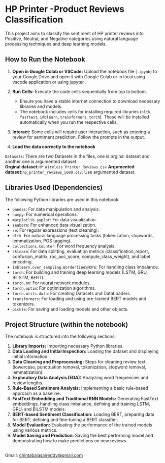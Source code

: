 
# HP Printer -Product Reviews Classification

This project aims to classify the sentiment of HP printer reviews into Positive, Neutral, and Negative categories using natural language processing techniques and deep learning models.

## How to Run the Notebook

1.  **Open in Google Colab or VSCode:** Upload the notebook file (`.ipynb`) to your Google Drive and open it with Google Colab or in local using vscode application or using jupyter .
2.  **Run Cells:** Execute the code cells sequentially from top to bottom.
    *   Ensure you have a stable internet connection to download necessary libraries and models.
    *   The notebook includes cells for installing required libraries (`nltk`, `fasttext`, `imblearn`, `transformers`, `torch`). These will be installed automatically when you run the respective cells.
3.  **Interact:** Some cells will require user interaction, such as entering a review for sentiment prediction. Follow the prompts in the output.


4. **Load the data correctly to the notebook**

`Datasets`: There are two Datasets in the files, one is orginal dataset and another one is argumented dataset.  
**Orginal dataset**:`HP_Wireless_Printer_Reviews.csv`
**Argumented dataset**:`hp_printer_reviews_5000.csv`. 
Use argumented dataset.


## Libraries Used (Dependencies)

The following Python libraries are used in this notebook:

*   `pandas`: For data manipulation and analysis.
*   `numpy`: For numerical operations.
*   `matplotlib.pyplot`: For data visualization.
*   `seaborn`: For enhanced data visualization.
*   `re`: For regular expressions (text cleaning).
*   `nltk`: For natural language processing tasks (tokenization, stopwords, lemmatization, POS tagging).
*   `collections.Counter`: For word frequency analysis.
*   `sklearn`: For data splitting, evaluation metrics (classification_report, confusion_matrix, roc_auc_score, compute_class_weight), and label encoding.
*   `imblearn.over_sampling.BorderlineSMOTE`: For handling class imbalance.
*   `torch`: For building and training deep learning models (LSTM, GRU, BiLSTM, BERT).
*   `torch.nn`: For neural network modules.
*   `torch.optim`: For optimization algorithms.
*   `torch.utils.data`: For creating Datasets and DataLoaders.
*   `transformers`: For loading and using pre-trained BERT models and tokenizers.
*   `pickle`: For saving and loading models and other objects.


## Project Structure (within the notebook)

The notebook is structured into the following sections:

1.  **Library Imports:** Importing necessary Python libraries.
2.  **Data Loading and Initial Inspection:** Loading the dataset and displaying initial information.
3.  **Data Cleaning and Preprocessing:** Steps for cleaning review text (lowercase, punctuation removal, tokenization, stopword removal, lemmatization).
4.  **Exploratory Data Analysis (EDA):** Analyzing word frequencies and review lengths.
5.  **Rule-Based Sentiment Analysis:** Implementing a basic rule-based approach as a baseline.
6.  **FastText Embedding and Traditional RNN Models:** Generating FastText embeddings, handling class imbalance, defining and training LSTM, GRU, and BiLSTM models.
7.  **BERT-based Sentiment Classification:** Loading BERT, preparing data for BERT, defining and fine-tuning a BERT classifier.
8.  **Model Evaluation:** Evaluating the performance of the trained models using various metrics.
9.  **Model Saving and Prediction:** Saving the best performing model and demonstrating how to make predictions on new reviews.
## 
Gmail: 
chintabalasaireddy@gmail.com